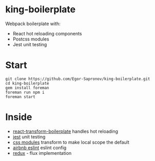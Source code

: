 # king-boilerplate
Webpack boilerplate with:
- React hot reloading components
- Postcss modules
- Jest unit testing

# Start
```
git clone https://github.com/Egor-Sapronov/king-boilerplate.git
cd king-boilerplate
gem install foreman
foreman run npm i
foreman start
```

# Inside
- [react-transform-boilerplate](https://github.com/gaearon/react-transform-boilerplate) handles hot reloading
- [jest](https://facebook.github.io/jest/) unit testing
- [css modules](https://github.com/css-modules/postcss-modules-local-by-default)  transform to make local scope the default
- [airbnb eslint](https://github.com/airbnb/javascript/tree/master/packages/eslint-config-airbnb) eslint config
- [redux](https://github.com/rackt/redux) - flux implementation
